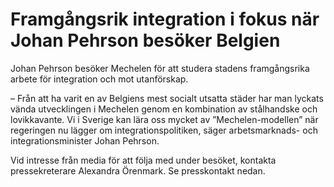 # Framgångsrik integration i fokus när Johan Pehrson besöker Belgien

Johan Pehrson besöker Mechelen för att studera stadens framgångsrika arbete för integration och mot utanförskap.

– Från att ha varit en av Belgiens mest socialt utsatta städer har man lyckats vända utvecklingen i Mechelen genom en kombination av stålhandske och lovikkavante. Vi i Sverige kan lära oss mycket av ”Mechelen\-modellen” när regeringen nu lägger om integrationspolitiken, säger arbetsmarknads\- och integrationsminister Johan Pehrson.

Vid intresse från media för att följa med under besöket, kontakta pressekreterare Alexandra Örenmark. Se presskontakt nedan.
